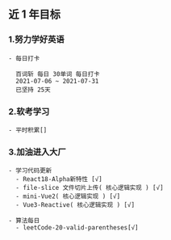 ## 近 1 年目标

### 1.努力学好英语

    - 每日打卡

      百词斩 每日 30单词 每日打卡
      2021-07-06 ~ 2021-07-31
      已坚持 25天

### 2.软考学习

    - 平时积累[]

### 3.加油进入大厂

    - 学习代码更新
      - React18-Alpha新特性 [√]
      - file-slice 文件切片上传( 核心逻辑实现 ) [√]
      - mini-Vue2( 核心逻辑实现 ) [√]
      - Vue3-Reactive( 核心逻辑实现 ) [√]

    - 算法每日
      - leetCode-20-valid-parentheses[√]
